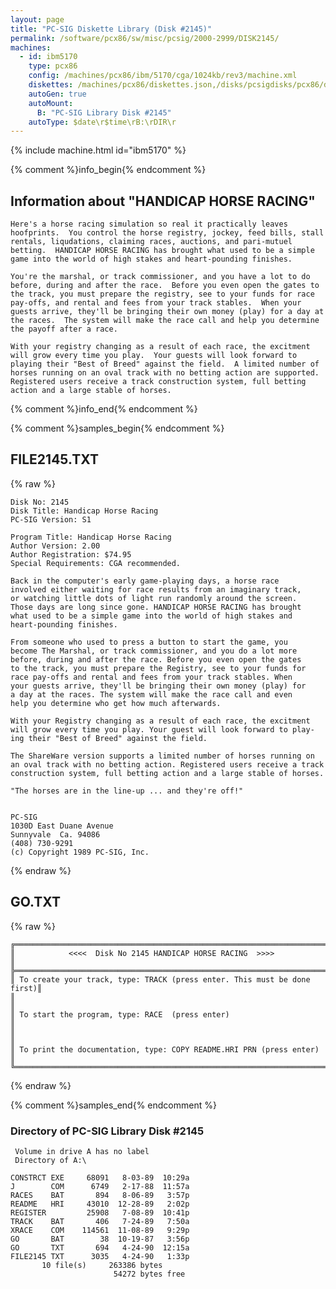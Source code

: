 ```yaml
---
layout: page
title: "PC-SIG Diskette Library (Disk #2145)"
permalink: /software/pcx86/sw/misc/pcsig/2000-2999/DISK2145/
machines:
  - id: ibm5170
    type: pcx86
    config: /machines/pcx86/ibm/5170/cga/1024kb/rev3/machine.xml
    diskettes: /machines/pcx86/diskettes.json,/disks/pcsigdisks/pcx86/diskettes.json
    autoGen: true
    autoMount:
      B: "PC-SIG Library Disk #2145"
    autoType: $date\r$time\rB:\rDIR\r
---
```


{% include machine.html id="ibm5170" %}

{% comment %}info_begin{% endcomment %}

## Information about "HANDICAP HORSE RACING"

    Here's a horse racing simulation so real it practically leaves
    hoofprints.  You control the horse registry, jockey, feed bills, stall
    rentals, liqudations, claiming races, auctions, and pari-mutuel
    betting.  HANDICAP HORSE RACING has brought what used to be a simple
    game into the world of high stakes and heart-pounding finishes.
    
    You're the marshal, or track commissioner, and you have a lot to do
    before, during and after the race.  Before you even open the gates to
    the track, you must prepare the registry, see to your funds for race
    pay-offs, and rental and fees from your track stables.  When your
    guests arrive, they'll be bringing their own money (play) for a day at
    the races.  The system will make the race call and help you determine
    the payoff after a race.
    
    With your registry changing as a result of each race, the excitment
    will grow every time you play.  Your guests will look forward to
    playing their "Best of Breed" against the field.  A limited number of
    horses running on an oval track with no betting action are supported.
    Registered users receive a track construction system, full betting
    action and a large stable of horses.
{% comment %}info_end{% endcomment %}

{% comment %}samples_begin{% endcomment %}

## FILE2145.TXT

{% raw %}
```
Disk No: 2145                                                           
Disk Title: Handicap Horse Racing                                       
PC-SIG Version: S1                                                      
                                                                        
Program Title: Handicap Horse Racing                                    
Author Version: 2.00                                                    
Author Registration: $74.95                                             
Special Requirements: CGA recommended.                                  
                                                                        
Back in the computer's early game-playing days, a horse race            
involved either waiting for race results from an imaginary track,       
or watching little dots of light run randomly around the screen.        
Those days are long since gone. HANDICAP HORSE RACING has brought       
what used to be a simple game into the world of high stakes and         
heart-pounding finishes.                                                
                                                                        
From someone who used to press a button to start the game, you          
become The Marshal, or track commissioner, and you do a lot more        
before, during and after the race. Before you even open the gates       
to the track, you must prepare the Registry, see to your funds for      
race pay-offs and rental and fees from your track stables. When         
your guests arrive, they'll be bringing their own money (play) for      
a day at the races. The system will make the race call and even         
help you determine who get how much afterwards.                         
                                                                        
With your Registry changing as a result of each race, the excitment     
will grow every time you play. Your guest will look forward to play-    
ing their "Best of Breed" against the field.                            
                                                                        
The ShareWare version supports a limited number of horses running on    
an oval track with no betting action. Registered users receive a track  
construction system, full betting action and a large stable of horses.  
                                                                        
"The horses are in the line-up ... and they're off!"                    
                                                                       
                                                                        
PC-SIG                                                                  
1030D East Duane Avenue                                                 
Sunnyvale  Ca. 94086                                                    
(408) 730-9291                                                          
(c) Copyright 1989 PC-SIG, Inc.                                         
```
{% endraw %}

## GO.TXT

{% raw %}
```
╔═════════════════════════════════════════════════════════════════════════╗
║            <<<<  Disk No 2145 HANDICAP HORSE RACING  >>>>               ║
╠═════════════════════════════════════════════════════════════════════════╣
║ To create your track, type: TRACK (press enter. This must be done first)║
║                                                                         ║
║ To start the program, type: RACE  (press enter)                         ║
║                                                                         ║
║ To print the documentation, type: COPY README.HRI PRN (press enter)     ║
╚═════════════════════════════════════════════════════════════════════════╝
```
{% endraw %}

{% comment %}samples_end{% endcomment %}

### Directory of PC-SIG Library Disk #2145

     Volume in drive A has no label
     Directory of A:\

    CONSTRCT EXE     68091   8-03-89  10:29a
    J        COM      6749   2-17-88  11:57a
    RACES    BAT       894   8-06-89   3:57p
    README   HRI     43010  12-28-89   2:02p
    REGISTER         25908   7-08-89  10:41p
    TRACK    BAT       406   7-24-89   7:50a
    XRACE    COM    114561  11-08-89   9:29p
    GO       BAT        38  10-19-87   3:56p
    GO       TXT       694   4-24-90  12:15a
    FILE2145 TXT      3035   4-24-90   1:33p
           10 file(s)     263386 bytes
                           54272 bytes free

